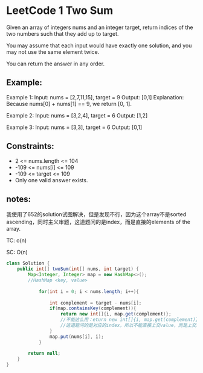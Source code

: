 # LeetCode 1 Two Sum

Given an array of integers nums and an integer target, return indices of the two numbers such that they add up to target.

You may assume that each input would have exactly one solution, and you may not use the same element twice.

You can return the answer in any order.

 
## Example:

Example 1:
Input: nums = [2,7,11,15], target = 9
Output: [0,1]
Explanation: Because nums[0] + nums[1] == 9, we return [0, 1].

Example 2:
Input: nums = [3,2,4], target = 6
Output: [1,2]

Example 3:
Input: nums = [3,3], target = 6
Output: [0,1]
 
## Constraints:

+ 2 <= nums.length <= 104
+ -109 <= nums[i] <= 109
+ -109 <= target <= 109
+ Only one valid answer exists.

## notes:
我使用了652的solution试图解决，但是发现不行，因为这个array不是sorted ascending，同时主义审题，这道题问的是index，而是直接的elements of the array.

TC: o(n)

SC: O(n)

```java
class Solution {
    public int[] twoSum(int[] nums, int target) {
        Map<Integer, Integer> map = new HashMap<>();
        //HashMap <key, value>
        
            for(int i = 0; i < nums.length; i++){
            
                int complement = target - nums[i];
                if(map.containsKey(complement)){
                    return new int[]{i, map.get(complement)};
                    //不能这么用：eturn new int[]{i, map.get(complement)};
                    //这道题问的是对应的index，所以不能直接上交value，而是上交index of value
                }
                map.put(nums[i], i);
            }
        
        return null;
    }
}
